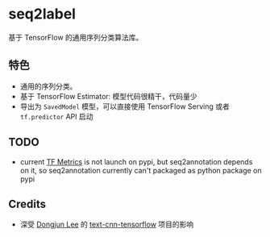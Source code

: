 # seq2label

基于 TensorFlow 的通用序列分类算法库。

## 特色
* 通用的序列分类。
* 基于 TensorFlow Estimator: 模型代码很精干，代码量少
* 导出为 `SavedModel` 模型，可以直接使用 TensorFlow Serving 或者 `tf.predictor` API 启动

## TODO
* current [TF Metrics](https://github.com/guillaumegenthial/tf_metrics) is not launch on pypi, but seq2annotation depends on it, so seq2annotation currently can't packaged as python package on pypi

## Credits
- 深受 [Dongjun Lee](https://github.com/DongjunLee) 的 [text-cnn-tensorflow](https://github.com/DongjunLee/text-cnn-tensorflow) 项目的影响